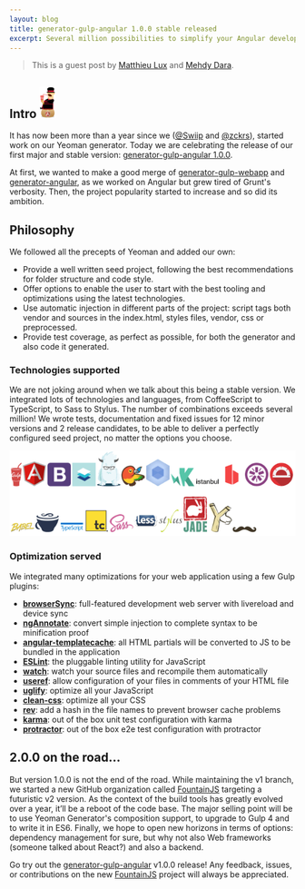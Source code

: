 ```yaml
---
layout: blog
title: generator-gulp-angular 1.0.0 stable released
excerpt: Several million possibilities to simplify your Angular development using the latest tools available
---
```


> This is a guest post by [Matthieu Lux](https://github.com/Swiip) and [Mehdy Dara](https://github.com/zckrs).

## Intro ![Logo](/assets/img/blog/generator-gulp-angular-logo.png)

It has now been more than a year since we ([@Swiip](https://twitter.com/Swiip) and [@zckrs](https://twitter.com/Zckrs)), started work on our Yeoman generator. Today we are celebrating the release of our first major and stable version: [generator-gulp-angular 1.0.0](https://www.npmjs.com/package/generator-gulp-angular).

At first, we wanted to make a good merge of [generator-gulp-webapp](https://github.com/yeoman/generator-gulp-webapp) and [generator-angular](https://github.com/yeoman/generator-angular), as we worked on Angular but grew tired of Grunt's verbosity. Then, the project popularity started to increase and so did its ambition.

## Philosophy

We followed all the precepts of Yeoman and added our own:

 * Provide a well written seed project, following the best recommendations for folder structure and code style.
 * Offer options to enable the user to start with the best tooling and optimizations using the latest technologies.
 * Use automatic injection in different parts of the project: script tags both vendor and sources in the index.html, styles files, vendor, css or preprocessed.
 * Provide test coverage, as perfect as possible, for both the generator and also code it generated.

### Technologies supported

We are not joking around when we talk about this being a stable version. We integrated lots of technologies and languages, from CoffeeScript to TypeScript, to Sass to Stylus. The number of combinations exceeds several million! We wrote tests, documentation and fixed issues for 12 minor versions and 2 release candidates, to be able to deliver a perfectly configured seed project, no matter the options you choose.

![](/assets/img/blog/technologies-gga.png)

### Optimization served

We integrated many optimizations for your web application using a few Gulp plugins:

 * **[browserSync](http://www.browsersync.io/docs/gulp/)**: full-featured development web server with livereload and device sync
 * **[ngAnnotate](https://github.com/Kagami/gulp-ng-annotate)**: convert simple injection to complete syntax to be minification proof
 * **[angular-templatecache](https://github.com/miickel/gulp-angular-templatecache)**: all HTML partials will be converted to JS to be bundled in the application
 * **[ESLint](https://github.com/adametry/gulp-eslint)**: the pluggable linting utility for JavaScript
 * **[watch](https://github.com/gulpjs/gulp/blob/master/docs/API.md#gulpwatchglob--opts-tasks-or-gulpwatchglob--opts-cb)**: watch your source files and recompile them automatically
 * **[useref](https://github.com/jonkemp/gulp-useref)**: allow configuration of your files in comments of your HTML file
 * **[uglify](https://github.com/terinjokes/gulp-uglify)**: optimize all your JavaScript
 * **[clean-css](https://github.com/murphydanger/gulp-minify-css)**: optimize all your CSS
 * **[rev](https://github.com/sindresorhus/gulp-rev)**: add a hash in the file names to prevent browser cache problems
 * **[karma](https://github.com/karma-runner/gulp-karma#tldr)**: out of the box unit test configuration with karma
 * **[protractor](https://github.com/mllrsohn/gulp-protractor)**: out of the box e2e test configuration with protractor

## 2.0.0 on the road...

But version 1.0.0 is not the end of the road. While maintaining the v1 branch, we started a new GitHub organization called [FountainJS](https://github.com/FountainJS) targeting a futuristic v2 version. As the context of the build tools has greatly evolved over a year, it’ll be a reboot of the code base.
The major selling point will be to use Yeoman Generator's composition support, to upgrade to Gulp 4 and to write it in ES6. Finally, we hope to open new horizons in terms of options: dependency management for sure, but why not also Web frameworks (someone talked about React?) and also a backend.

Go try out the [generator-gulp-angular](https://www.npmjs.com/package/generator-gulp-angular) v1.0.0 release! Any feedback, issues, or contributions on the new [FountainJS](https://github.com/FountainJS) project will always be appreciated.
